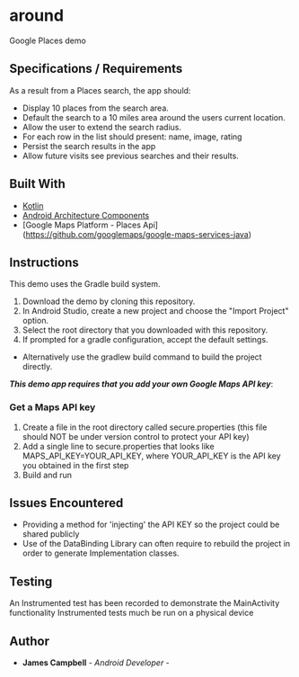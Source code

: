 # around
Google Places demo

## Specifications / Requirements
As a result from a Places search, the app should:
- Display 10 places from the search area.
- Default the search to a 10 miles area around the users current location.
- Allow the user to extend the search radius.
- For each row in the list should present: name, image, rating
- Persist the search results in the app
- Allow future visits see previous searches and their results.

## Built With
* [Kotlin](https://kotlinlang.org/)
* [Android Architecture Components](https://developer.android.com/topic/libraries/architecture)
* [Google Maps Platform - Places Api] (https://github.com/googlemaps/google-maps-services-java)

## Instructions
This demo uses the Gradle build system.

1. Download the demo by cloning this repository.
2. In Android Studio, create a new project and choose the "Import Project" option.
3. Select the root directory that you downloaded with this repository.
4. If prompted for a gradle configuration, accept the default settings. 
- Alternatively use the gradlew build command to build the project directly.

***This demo app requires that you add your own Google Maps API key***:

### Get a Maps API key
1. Create a file in the root directory called secure.properties (this file should NOT be under version control to protect your API key)
2. Add a single line to secure.properties that looks like MAPS_API_KEY=YOUR_API_KEY, where YOUR_API_KEY is the API key you obtained in the first step
3. Build and run

## Issues Encountered
- Providing a method for 'injecting' the API KEY so the project could be shared publicly
- Use of the DataBinding Library can often require to rebuild the project in order to generate Implementation classes.

## Testing
An Instrumented test has been recorded to demonstrate the MainActivity functionality
Instrumented tests much be run on a physical device

## Author
* **James Campbell** - *Android Developer* -
